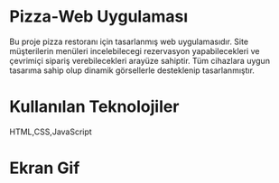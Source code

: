 # Pizza-Web Uygulaması

Bu proje pizza restoranı için tasarlanmış web uygulamasıdır.
Site müşterilerin menüleri incelebilecegi rezervasyon yapabilecekleri ve çevrimiçi sipariş verebilecekleri arayüze sahiptir.
Tüm cihazlara uygun tasarıma sahip olup dinamik görsellerle desteklenip tasarlanmıştır.

# Kullanılan Teknolojiler

HTML,CSS,JavaScript

# Ekran Gif



